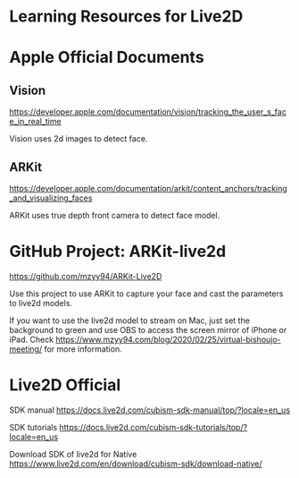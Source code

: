 # Learning Resources for Live2D

# Apple Official Documents

## Vision

https://developer.apple.com/documentation/vision/tracking_the_user_s_face_in_real_time

Vision uses 2d images to detect face.

## ARKit

https://developer.apple.com/documentation/arkit/content_anchors/tracking_and_visualizing_faces

ARKit uses true depth front camera to detect face model.

# GitHub Project: ARKit-live2d

https://github.com/mzyy94/ARKit-Live2D

Use this project to use ARKit to capture your face and cast the parameters to live2d models.
 
If you want to use the live2d model to stream on Mac, just set the background to green and use OBS to access the screen mirror of iPhone or iPad. Check https://www.mzyy94.com/blog/2020/02/25/virtual-bishoujo-meeting/ for more information.

# Live2D Official

SDK manual https://docs.live2d.com/cubism-sdk-manual/top/?locale=en_us 

SDK tutorials https://docs.live2d.com/cubism-sdk-tutorials/top/?locale=en_us

Download SDK of live2d for Native https://www.live2d.com/en/download/cubism-sdk/download-native/
